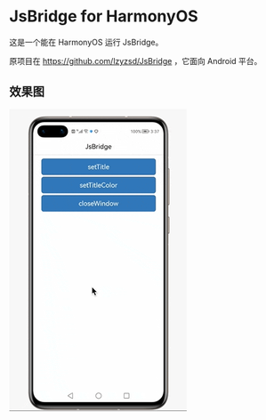# JsBridge for HarmonyOS

这是一个能在 HarmonyOS 运行 JsBridge。

原项目在 https://github.com/lzyzsd/JsBridge ，它面向 Android 平台。

## 效果图

![效果预览](assets/preview.gif)

